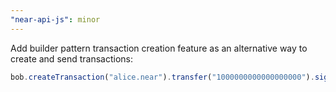 ```yaml
---
"near-api-js": minor
---
```


Add builder pattern transaction creation feature as an alternative way to create and send transactions:
```typescript
bob.createTransaction("alice.near").transfer("1000000000000000000").signAndSend();
```
